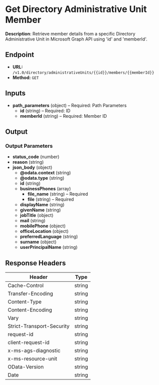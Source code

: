 # Get Directory Administrative Unit Member

**Description**: Retrieve member details from a specific Directory Administrative Unit in Microsoft Graph API using 'id' and 'memberId'.

## Endpoint

- **URL:** `/v1.0/directory/administrativeUnits/{{id}}/members/{{memberId}}`
- **Method:** `GET`
## Inputs

- **path_parameters** (object) – Required: Path Parameters
  - **id** (string) – Required: ID
  - **memberId** (string) – Required: Member ID
## Output

### Output Parameters

- **status_code** (number)
- **reason** (string)
- **json_body** (object)
  - **@odata.context** (string)
  - **@odata.type** (string)
  - **id** (string)
  - **businessPhones** (array)
    - **file_name** (string) – Required
    - **file** (string) – Required
  - **displayName** (string)
  - **givenName** (string)
  - **jobTitle** (object)
  - **mail** (string)
  - **mobilePhone** (object)
  - **officeLocation** (object)
  - **preferredLanguage** (string)
  - **surname** (object)
  - **userPrincipalName** (string)
## Response Headers

| Header | Type |
|--------|------|
| Cache-Control | string |
| Transfer-Encoding | string |
| Content-Type | string |
| Content-Encoding | string |
| Vary | string |
| Strict-Transport-Security | string |
| request-id | string |
| client-request-id | string |
| x-ms-ags-diagnostic | string |
| x-ms-resource-unit | string |
| OData-Version | string |
| Date | string |